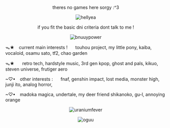 <p align="center">theres no games here sorgy :^3</p>

<p align="center">
  <img src="https://64.media.tumblr.com/9ce7e4ee8851b429a854cc6efbdb6742/04a7b1b602e2353d-1a/s250x400/77d42dc4ba6798fb6dd03e69bfcc3b530b1eb927.gifv" alt="hellyea">
</p>

<p align="center">if you fit the basic dni criteria dont talk to me !</p>

<p align="center">
  <img src="https://64.media.tumblr.com/0c456c7159aec3498ccab646574a265d/66adcb333b7abb3c-57/s250x400/bf1bd705db167bc18d1d42ce02e14a1bdd345670.gifv" alt="bnuuypower">
</p>

ᯓ★⠀ current main interests !⠀⠀  touhou project, my little pony, kaiba, vocaloid, osamu sato, tf2, chao garden

ᯓ★⠀⠀ retro tech, hardstyle music, 3rd gen kpop, ghost and pals, kikuo, steven universe, frutiger aero

 ~♡•⠀ other interests :⠀⠀ fnaf, genshin impact, lost media, monster high, junji ito, analog horror, 
 
 ~♡• ⠀madoka magica, undertale, my deer friend shikanoko, gu-l, annoying orange

 <p align="center">
  <img src="https://64.media.tumblr.com/b03cf88287b569bfbde584f9be65159e/f85856f78ae1d7ea-c5/s250x400/1196462344d6bec021741e66cb79098b329ece70.gifv" alt="uraniumfever">
</p>

 <p align="center">
  <img src="https://i.redd.it/64xcful87we91.jpg" alt="oguu">
</p>

